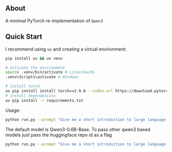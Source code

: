 ## About

A minimal PyTorch re-implementation of `Qwen3`

##  Quick Start

I recommend using `uv` and creating a virtual environment:

```bash
pip install uv && uv venv

# activate the environment
source .venv/bin/activate # Linux/macOS
.venv\Scripts\activate # Windows

# install torch
uv pip install install torch==2.9.0 --index-url https://download.pytorch.org/whl/cu126
# install dependencies
uv pip install -r requirements.txt
```


Usage:

```bash
python run.py --prompt "Give me a short introduction to large language models."
```

The default model is Qwen3-0.6B-Base. To pass other qwen3 based models just pass the huggingface repo id as a flag

```bash
python run.py --prompt "Give me a short introduction to large language models." --repo_id "Qwen/Qwen3-1.7B-Base"
```